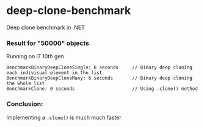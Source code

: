 # deep-clone-benchmark
Deep clone benchmark in .NET

### Result for "50000" objects
Running on i7 10th gen

```
BenchmarkBinaryDeepCloneSingle: 6 seconds     // Binary deep cloning each indivisual element in the list
BenchmarkBinaryDeepCloneMany: 6 seconds       // Binary deep cloning the whole list
BenchmarkClone: 0 seconds                     // Using .clone() method
```

### Conclusion:
Implementing a `.clone()` is much much faster
